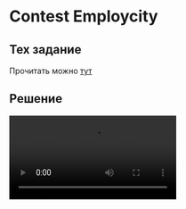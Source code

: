 # Contest Employcity

## Тех задание

Прочитать можно [тут](/contest/Тестовое%20задание%20разработка%20Android.pdf)

## Решение

![](/contest/example.mp4)

